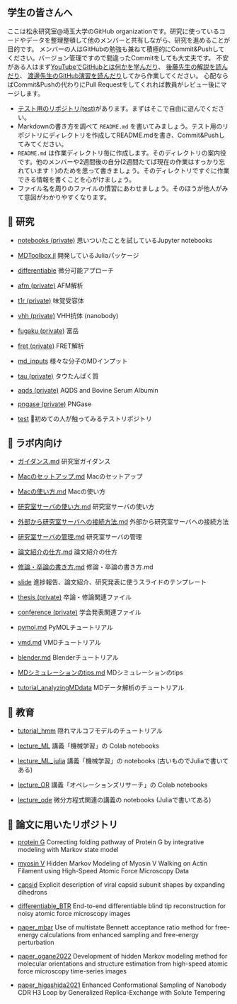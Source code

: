 ## 学生の皆さんへ

ここは松永研究室@埼玉大学のGitHub organizationです。研究に使っているコードやデータを整理整頓して他のメンバーと共有しながら、研究を進めることが目的です。
メンバーの人はGitHubの勉強も兼ねて積極的にCommit&Pushしてください。バージョン管理ですので間違ったCommitをしても大丈夫です。
不安がある人はまず[YouTubeでGitHubとは何かを学んだり](https://www.youtube.com/results?search_query=GitHub+初心者)、
[後藤先生の解説を読んだり](https://www.aise.ics.saitama-u.ac.jp/~gotoh/IntroGitHub.html)、
[渡邊先生のGitHub演習を読んだり](https://kaityo256.github.io/github/)してから作業してください。
心配ならばCommit&Pushの代わりにPull Requestをしてくれれば教員がレビュー後にマージします。

- [テスト用のリポジトリ(test)](https://github.com/matsunagalab/test)があります。まずはそこで自由に遊んでください。
- Markdownの書き方を調べて `README.md` を書いてみましょう。テスト用のリポジトリにディレクトリを作成してREADME.mdを書き、Commit&Pushしてみてください。
- `README.md` は作業ディレクトリ毎に作成します。そのディレクトリの案内役です。他のメンバーや2週間後の自分(2週間たてば現在の作業はすっかり忘れています！)のためを思って書きましょう。そのディレクトリですぐに作業できる情報を書くことを心がけましょう。
- ファイル名を周りのファイルの慣習にあわせましょう。そのほうが他人がみて意図がわかりやすくなります。

## 🗼 研究

- [notebooks (private)](https://github.com/matsunagalab/notebooks) 思いついたことを試しているJupyter notebooks

- [MDToolbox.jl](https://github.com/matsunagalab/MDToolbox.jl) 開発しているJuliaパッケージ

- [differentiable](https://github.com/matsunagalab/differentiable) 微分可能アプローチ

- [afm (private)](https://github.com/matsunagalab/afm) AFM解析

- [t1r (private)](https://github.com/matsunagalab/t1r) 味覚受容体

- [vhh (private)](https://github.com/matsunagalab/vhh) VHH抗体 (nanobody)

- [fugaku (private)](https://github.com/matsunagalab/fugaku) 富岳

- [fret (private)](https://github.com/matsunagalab/fret) FRET解析

- [md_inputs](https://github.com/matsunagalab/md_inputs) 様々な分子のMDインプット

- [tau (private)](https://github.com/matsunagalab/tau) タウたんぱく質

- [aqds (private)](https://github.com/matsunagalab/aqds) AQDS and Bovine Serum Albumin

- [pngase (private)](https://github.com/matsunagalab/pngase) PNGase

- [test](https://github.com/matsunagalab/test) 🔰初めての人が触ってみるテストリポジトリ

## 🐤 ラボ内向け

- [ガイダンス.md](https://github.com/matsunagalab/howto/blob/main/ガイダンス.md) 研究室ガイダンス

- [Macのセットアップ.md](https://github.com/matsunagalab/howto/blob/main/Macのセットアップ.md) Macのセットアップ

- [Macの使い方.md](https://github.com/matsunagalab/howto/blob/main/Macの使い方.md) Macの使い方

- [研究室サーバの使い方.md](https://github.com/matsunagalab/howto/blob/main/研究室サーバの使い方.md) 研究室サーバの使い方

- [外部から研究室サーバへの接続方法.md](https://github.com/matsunagalab/howto/blob/main/外部から研究室サーバへの接続方法.md) 外部から研究室サーバへの接続方法

- [研究室サーバの管理.md](https://github.com/matsunagalab/howto/blob/main/研究室サーバの管理.md) 研究室サーバの管理

- [論文紹介の仕方.md](https://github.com/matsunagalab/howto/blob/main/論文紹介の仕方.md) 論文紹介の仕方

- [修論・卒論の書き方.md](https://github.com/matsunagalab/howto/blob/main/修論・卒論の書き方.md) 修論・卒論の書き方.md

- [slide](https://github.com/matsunagalab/slide) 進捗報告、論文紹介、研究発表に使うスライドのテンプレート

- [thesis (private)](https://github.com/matsunagalab/thesis) 卒論・修論関連ファイル

- [conference (private)](https://github.com/matsunagalab/conference) 学会発表関連ファイル

- [pymol.md](https://github.com/matsunagalab/tutorial_viz/blob/main/pymol.md) PyMOLチュートリアル

- [vmd.md](https://github.com/matsunagalab/tutorial_viz/blob/main/vmd.md) VMDチュートリアル

- [blender.md](https://github.com/matsunagalab/tutorial_viz/blob/main/blender.md) Blenderチュートリアル

- [MDシミュレーションのtips.md](https://github.com/matsunagalab/howto/blob/main/MDシミュレーションのtips.md) MDシミュレーションのtips

- [tutorial_analyzingMDdata](https://github.com/matsunagalab/tutorial_analyzingMDdata) MDデータ解析のチュートリアル

## 🤯 教育

- [tutorial_hmm](https://github.com/matsunagalab/tutorial_hmm) 隠れマルコフモデルのチュートリアル

- [lecture_ML](https://github.com/matsunagalab/lecture_ML) 講義「機械学習」の Colab notebooks

- [lecture_ML_julia](https://github.com/matsunagalab/lecture_ML_julia) 講義「機械学習」の notebooks (古いものでJuliaで書いてある)

- [lecture_OR](https://github.com/matsunagalab/lecture_OR) 講義「オペレーションズリサーチ」の Colab notebooks

- [lecture_ode](https://github.com/matsunagalab/lecture_ode) 微分方程式関連の講義の notebooks (Juliaで書いてある)

## 🌟 論文に用いたリポジトリ

- [protein G](https://github.com/matsunagalab/proteing) Correcting folding pathway of Protein G by integrative modeling with Markov state model

- [myosin V](https://github.com/matsunagalab/myosinV) Hidden Markov Modeling of Myosin V Walking on Actin Filament using High-Speed Atomic Force Microscopy Data

- [capsid](https://github.com/matsunagalab/capsid) Explicit description of viral capsid subunit shapes by expanding dihedrons

- [differentiable_BTR](https://github.com/matsunagalab/differentiable_BTR) End-to-end differentiable blind tip reconstruction for noisy atomic force microscopy images

- [paper_mbar](https://github.com/matsunagalab/paper_mbar) Use of multistate Bennett acceptance ratio method for free-energy calculations from enhanced sampling and free-energy perturbation

- [paper_ogane2022](https://github.com/matsunagalab/paper_ogane2022) Development of hidden Markov modeling method for molecular orientations and structure estimation from high-speed atomic force microscopy time-series images

- [paper_higashida2021](https://github.com/matsunagalab/paper_higashida2021) Enhanced Conformational Sampling of Nanobody CDR H3 Loop by Generalized Replica-Exchange with Solute Tempering
